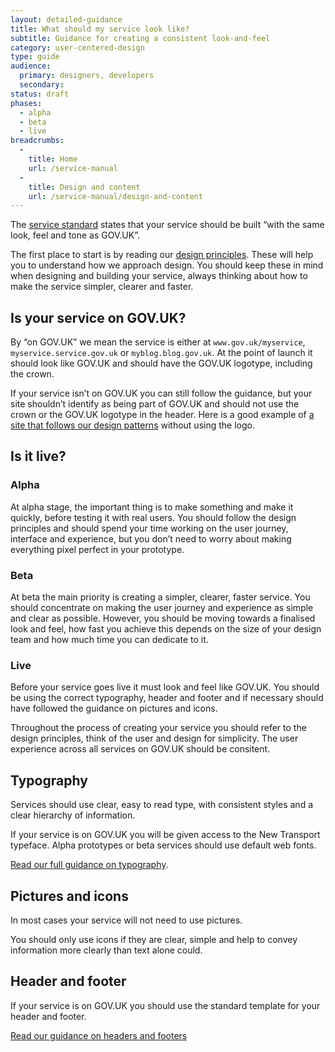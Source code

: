 ```yaml
---
layout: detailed-guidance
title: What should my service look like?
subtitle: Guidance for creating a consistent look-and-feel
category: user-centered-design
type: guide
audience:
  primary: designers, developers
  secondary:
status: draft
phases:
  - alpha
  - beta
  - live
breadcrumbs:
  -
    title: Home
    url: /service-manual
  -
    title: Design and content
    url: /service-manual/design-and-content
---
```


The [service standard](/service-manual/digital-by-default#criterion-13) states that your service should be built “with the same look, feel and tone as GOV.UK”.

The first place to start is by reading our [design principles](https://www.gov.uk/designprinciples). These will help you to understand how we approach design. You should keep these in mind when designing and building your service, always thinking about how to make the service simpler, clearer and faster.

## Is your service on GOV.UK?

By “on GOV.UK” we mean the service is either at `www.gov.uk/myservice`, `myservice.service.gov.uk` or `myblog.blog.gov.uk`. At the point of launch it should look like GOV.UK and should have the GOV.UK logotype, including the crown.

If your service isn’t on GOV.UK you can still follow the guidance, but your site shouldn’t identify as being part of GOV.UK and should not use the crown or the GOV.UK logotype in the header. Here is a good example of [a site that follows our design patterns](http://digital.cabinetoffice.gov.uk/2013/03/18/intranets-dcms/) without using the logo.

## Is it live?

### Alpha

At alpha stage, the important thing is to make something and make it quickly, before testing it with real users. You should follow the design principles and should spend your time working on the user journey, interface and experience, but you don’t need to worry about making everything pixel perfect in your prototype.

### Beta

At beta the main priority is creating a simpler, clearer, faster service. You should concentrate on making the user journey and experience as simple and clear as possible. However, you should  be moving towards a finalised look and feel, how fast you achieve this depends on the size of your design team and how much time you can dedicate to it.

### Live

Before your service goes live it must look and feel like GOV.UK.  You should be using the correct typography, header and footer and if necessary should have followed the guidance on pictures and icons.

Throughout the process of creating your service you should refer to the design principles, think of the user and design for simplicity. The user experience across all services on GOV.UK should be consitent.

## Typography

Services should use clear, easy to read type, with consistent styles and a clear hierarchy of information.

If your service is on GOV.UK you will be given access to the New Transport typeface. Alpha prototypes or beta services should use default web fonts.

[Read our full guidance on typography](/service-manual/user-centered-design/resources/typography).

## Pictures and icons

In most cases your service will not need to use pictures.

You should only use icons if they are clear, simple and help to convey information more clearly than text alone could.

## Header and footer

If your service is on GOV.UK you should use the standard template for your header and footer.

[Read our guidance on headers and footers](/service-manual/user-centered-design/resources/header-footer)